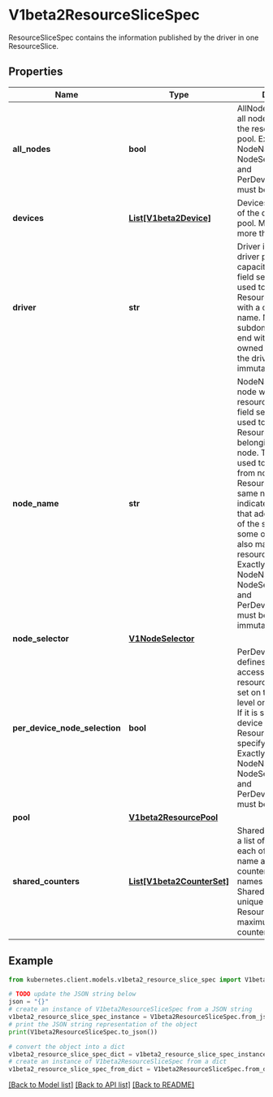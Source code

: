 # V1beta2ResourceSliceSpec

ResourceSliceSpec contains the information published by the driver in one ResourceSlice.

## Properties

Name | Type | Description | Notes
------------ | ------------- | ------------- | -------------
**all_nodes** | **bool** | AllNodes indicates that all nodes have access to the resources in the pool.  Exactly one of NodeName, NodeSelector, AllNodes, and PerDeviceNodeSelection must be set. | [optional] 
**devices** | [**List[V1beta2Device]**](V1beta2Device.md) | Devices lists some or all of the devices in this pool.  Must not have more than 128 entries. | [optional] 
**driver** | **str** | Driver identifies the DRA driver providing the capacity information. A field selector can be used to list only ResourceSlice objects with a certain driver name.  Must be a DNS subdomain and should end with a DNS domain owned by the vendor of the driver. This field is immutable. | 
**node_name** | **str** | NodeName identifies the node which provides the resources in this pool. A field selector can be used to list only ResourceSlice objects belonging to a certain node.  This field can be used to limit access from nodes to ResourceSlices with the same node name. It also indicates to autoscalers that adding new nodes of the same type as some old node might also make new resources available.  Exactly one of NodeName, NodeSelector, AllNodes, and PerDeviceNodeSelection must be set. This field is immutable. | [optional] 
**node_selector** | [**V1NodeSelector**](V1NodeSelector.md) |  | [optional] 
**per_device_node_selection** | **bool** | PerDeviceNodeSelection defines whether the access from nodes to resources in the pool is set on the ResourceSlice level or on each device. If it is set to true, every device defined the ResourceSlice must specify this individually.  Exactly one of NodeName, NodeSelector, AllNodes, and PerDeviceNodeSelection must be set. | [optional] 
**pool** | [**V1beta2ResourcePool**](V1beta2ResourcePool.md) |  | 
**shared_counters** | [**List[V1beta2CounterSet]**](V1beta2CounterSet.md) | SharedCounters defines a list of counter sets, each of which has a name and a list of counters available.  The names of the SharedCounters must be unique in the ResourceSlice.  The maximum number of counters in all sets is 32. | [optional] 

## Example

```python
from kubernetes.client.models.v1beta2_resource_slice_spec import V1beta2ResourceSliceSpec

# TODO update the JSON string below
json = "{}"
# create an instance of V1beta2ResourceSliceSpec from a JSON string
v1beta2_resource_slice_spec_instance = V1beta2ResourceSliceSpec.from_json(json)
# print the JSON string representation of the object
print(V1beta2ResourceSliceSpec.to_json())

# convert the object into a dict
v1beta2_resource_slice_spec_dict = v1beta2_resource_slice_spec_instance.to_dict()
# create an instance of V1beta2ResourceSliceSpec from a dict
v1beta2_resource_slice_spec_from_dict = V1beta2ResourceSliceSpec.from_dict(v1beta2_resource_slice_spec_dict)
```
[[Back to Model list]](../README.md#documentation-for-models) [[Back to API list]](../README.md#documentation-for-api-endpoints) [[Back to README]](../README.md)


